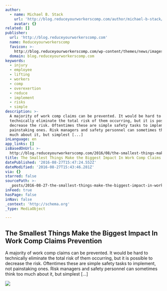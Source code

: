 ```yaml
---
author:
  - name: Michael B. Stack
    url: 'http://blog.reduceyourworkerscomp.com/author/michael-b-stack/'
    avatar: {}
related: []
publisher:
  url: 'http://blog.reduceyourworkerscomp.com'
  name: Reduceyourworkerscomp
  favicon: >-
    http://blog.reduceyourworkerscomp.com/wp-content/themes/news/images/favicon.ico
  domain: blog.reduceyourworkerscomp.com
keywords:
  - injury
  - employee
  - lifting
  - workers
  - comp
  - overexertion
  - reduce
  - implement
  - risks
  - simple
description: >-
  A majority of work comp claims can be prevented. It would be hard to
  technically eliminate the total risk of them occurring, but it is possible to
  decrease the risk. Oftentimes these are simple safety tasks to implement, not
  painstaking ones. Risk managers and safety personnel can sometimes think too
  much about it, but simplest [...]
inLanguage: en
app_links: []
isBasedOnUrl: >-
  http://blog.reduceyourworkerscomp.com/2016/08/the-smallest-things-make-the-biggest-impact-in-work-comp-claims-prevention/
title: The Smallest Things Make the Biggest Impact In Work Comp Claims Prevention
datePublished: '2016-08-27T15:47:24.552Z'
dateModified: '2016-08-27T15:43:46.281Z'
via: {}
starred: false
sourcePath: >-
  _posts/2016-08-27-the-smallest-things-make-the-biggest-impact-in-work-comp-cla.md
inFeed: true
hasPage: false
inNav: false
_context: 'http://schema.org'
_type: MediaObject

---
```

<article style=""><h1>The Smallest Things Make the Biggest Impact In Work Comp Claims Prevention</h1><p>A majority of work comp claims can be prevented. It would be hard to technically eliminate the total risk of them occurring, but it is possible to decrease the risk. Oftentimes these are simple safety tasks to implement, not painstaking ones. Risk managers and safety personnel can sometimes think too much about it, but simplest [...]</p><img src="https://lh3.googleusercontent.com/i1p52Gzoff0V1az241NuFnPf9szFAygs5oTOg17Awyn5nRYyTotoFcQGDW7SAbV6mZYF4BpA2jVm6-MicnmoYQ=s0" /></article>